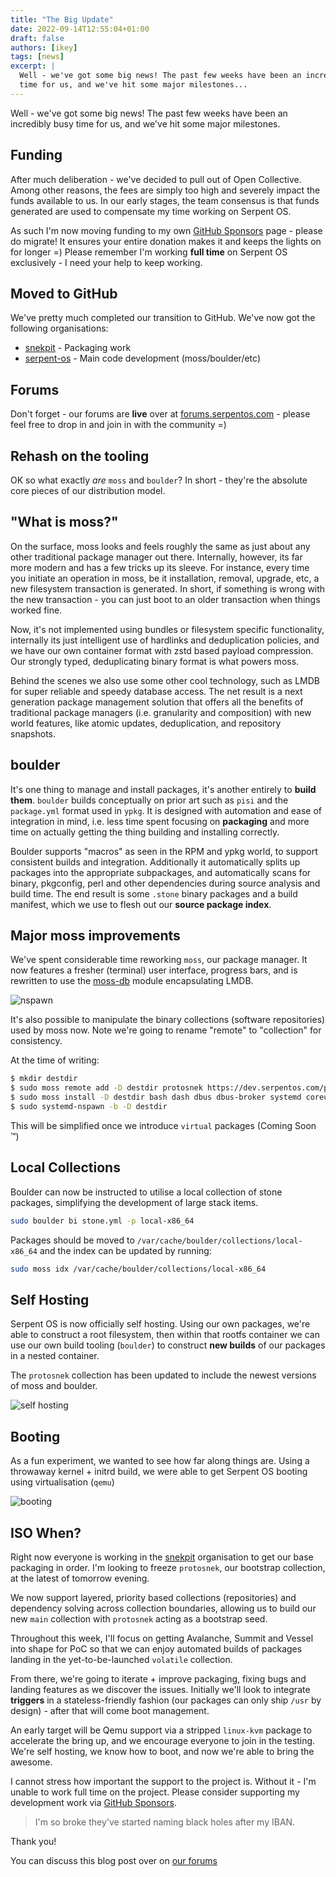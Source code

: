 ```yaml
---
title: "The Big Update"
date: 2022-09-14T12:55:04+01:00
draft: false
authors: [ikey]
tags: [news]
excerpt: |
  Well - we've got some big news! The past few weeks have been an incredibly busy
  time for us, and we've hit some major milestones...
---
```


Well - we've got some big news! The past few weeks have been an incredibly busy
time for us, and we've hit some major milestones.

<!--more-->

## Funding

After much deliberation - we've decided to pull out of Open Collective. Among other reasons, the fees
are simply too high and severely impact the funds available to us. In our early stages, the team consensus
is that funds generated are used to compensate my time working on Serpent OS.

As such I'm now moving funding to my own [GitHub Sponsors](https://github.com/sponsors/ikeycode?o=sd&sc=t) page - please do migrate! It ensures your entire
donation makes it and keeps the lights on for longer =) Please remember I'm working **full time** on Serpent OS
exclusively - I need your help to keep working.

## Moved to GitHub

We've pretty much completed our transition to GitHub. We've now got the following organisations:

 - [snekpit](https://github.com/snekpit) - Packaging work
 - [serpent-os](https://github.com/serpent-os) - Main code development (moss/boulder/etc)

## Forums

Don't forget - our forums are **live** over at [forums.serpentos.com](https://forums.serpentos.com) - please feel
free to drop in and join in with the community =)

## Rehash on the tooling

OK so what exactly *are* `moss` and `boulder`? In short - they're the absolute core pieces of our distribution model.

## "What is moss?"

On the surface, moss looks and feels roughly the same as just about any other traditional package manager out there.
Internally, however, its far more modern and has a few tricks up its sleeve. For instance, every time you initiate
an operation in moss, be it installation, removal, upgrade, etc, a new filesystem transaction is generated. In short,
if something is wrong with the new transaction - you can just boot to an older transaction when things worked fine.

Now, it's not implemented using bundles or filesystem specific functionality, internally its just intelligent use of
hardlinks and deduplication policies, and we have our own container format with zstd based payload compression. Our
strongly typed, deduplicating binary format is what powers moss.

Behind the scenes we also use some other cool technology, such as LMDB for super reliable and speedy database access.
The net result is a next generation package management solution that offers all the benefits of traditional package
managers (i.e. granularity and composition) with new world features, like atomic updates, deduplication, and repository
snapshots.

## boulder

It's one thing to manage and install packages, it's another entirely to **build them**. `boulder` builds conceptually
on prior art such as `pisi` and the `package.yml` format used in `ypkg`. It is designed with automation
and ease of integration in mind, i.e. less time spent focusing on **packaging** and more time on actually
getting the thing building and installing correctly.

Boulder supports "macros" as seen in the RPM and ypkg world, to support consistent builds and integration.
Additionally it automatically splits up packages into the appropriate subpackages, and automatically scans
for binary, pkgconfig, perl and other dependencies during source analysis and build time. The end result
is some `.stone` binary packages and a build manifest, which we use to flesh out our **source package index**.

## Major moss improvements

We've spent considerable time reworking `moss`, our package manager. It now features
a fresher (terminal) user interface, progress bars, and is rewritten to use the
[moss-db](https://github.com/serpent-os/moss-db) module encapsulating LMDB.

![nspawn](./nspawn.webp)

It's also possible to manipulate the binary collections (software repositories)
used by moss now. Note we're going to rename "remote" to "collection" for consistency.

At the time of writing:

```bash
$ mkdir destdir
$ sudo moss remote add -D destdir protosnek https://dev.serpentos.com/protosnek/x86_64/stone.index
$ sudo moss install -D destdir bash dash dbus dbus-broker systemd coreutils util-linux which moss nano
$ sudo systemd-nspawn -b -D destdir
```

This will be simplified once we introduce `virtual` packages (Coming Soon &trade;)

## Local Collections

Boulder can now be instructed to utilise a local collection of stone packages, simplifying the development of large stack items.

```bash
sudo boulder bi stone.yml -p local-x86_64
```

Packages should be moved to `/var/cache/boulder/collections/local-x86_64` and the index
can be updated by running:

```bash
sudo moss idx /var/cache/boulder/collections/local-x86_64
```


## Self Hosting

Serpent OS is now officially self hosting. Using our own packages, we're able to
construct a root filesystem, then within that rootfs container we can use our own
build tooling (`boulder`) to construct **new builds** of our packages in a nested
container.

The `protosnek` collection has been updated to include the newest versions of moss
and boulder.

![self hosting](./self-hosting.webp)


## Booting

As a fun experiment, we wanted to see how far along things are. Using a throwaway
kernel + initrd build, we were able to get Serpent OS booting using virtualisation (`qemu`)

![booting](./booting.webp)

## ISO When?

Right now everyone is working in the [snekpit](https://github.com/snekpit) organisation to
get our base packaging in order. I'm looking to freeze `protosnek`, our bootstrap collection,
at the latest of tomorrow evening.

We now support layered, priority based collections (repositories) and dependency solving across
collection boundaries, allowing us to build our new `main` collection with `protosnek` acting as
a bootstrap seed.

Throughout this week, I'll focus on getting Avalanche, Summit and Vessel into shape for PoC so
that we can enjoy automated builds of packages landing in the yet-to-be-launched `volatile` collection.

From there, we're going to iterate + improve packaging, fixing bugs and landing features as we
discover the issues. Initially we'll look to integrate **triggers** in a stateless-friendly
fashion (our packages can only ship `/usr` by design) - after that will come boot management.

An early target will be Qemu support via a stripped `linux-kvm` package to accelerate the bring up,
and we encourage everyone to join in the testing. We're self hosting, we know how to boot, and
now we're able to bring the awesome.

I cannot stress how important the support to the project is. Without it - I'm unable to work full
time on the project. Please consider supporting my development work via [GitHub Sponsors](https://github.com/sponsors/ikeycode?o=sd&sc=t).

> I'm so broke they've started naming black holes after my IBAN.

Thank you!

You can discuss this blog post over on [our forums](https://forums.serpentos.com/d/20-the-big-update)
